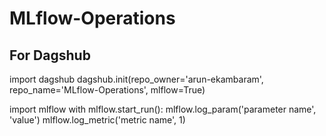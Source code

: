 # MLflow-Operations

## For Dagshub

import dagshub
dagshub.init(repo_owner='arun-ekambaram', repo_name='MLflow-Operations', mlflow=True)

import mlflow
with mlflow.start_run():
  mlflow.log_param('parameter name', 'value')
  mlflow.log_metric('metric name', 1)
